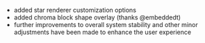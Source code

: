 - added star renderer customization options
- added chroma block shape overlay (thanks @embeddedt)
- further improvements to overall system stability and other minor adjustments have been made to enhance the user experience